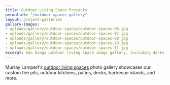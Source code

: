 ```yaml
---
title: Outdoor Living Space Projects
permalink: "/outdoor-spaces-gallery"
layout: project-galleries
gallery-images:
- uploads/gallery/outdoor-spaces/outdoor-spaces-06.jpg
- uploads/gallery/outdoor-spaces/outdoor-spaces-07.jpg
- uploads/gallery/outdoor-spaces/outdoor-spaces-08.jpg
- uploads/gallery/outdoor-spaces/outdoor-spaces-10.jpg
- uploads/gallery/outdoor-spaces/outdoor-spaces-11.jpg
excerpt: San Diego outdoor living space image gallery, including decks, firepits, spas, barbecue islands and more. Visit Murray Lampert Design, Build, Remodel in San Diego.
---
```


Murray Lampert's [outdoor living spaces](/san-diego-outdoor-living-space-design) photo gallery showcases our custom fire pits, outdoor kitchens, patios, decks, barbecue islands, and more.
